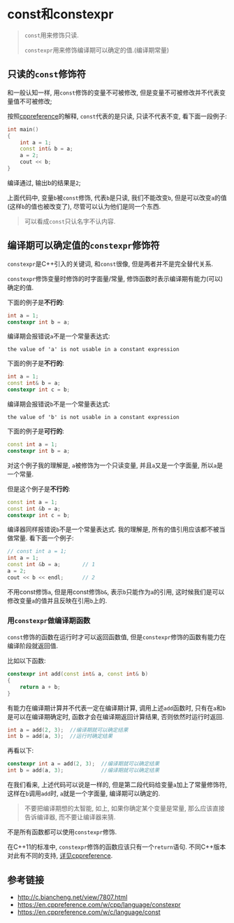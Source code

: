 # const和constexpr


> ```const```用来修饰只读.
>
> ```constexpr```用来修饰编译期可以确定的值.(编译期常量)

<!--more-->

## 只读的```const```修饰符

和一般认知一样, 用```const```修饰的变量不可被修改, 但是变量不可被修改并不代表变量值不可被修改;

按照[cppreference](https://en.cppreference.com/w/c/language/const)的解释, ```const```代表的是只读, 只读不代表不变, 看下面一段例子:
```C++
int main()
{
    int a = 1;
    const int& b = a;
    a = 2;
    cout << b;
}
```
编译通过, 输出b的结果是```2```;

上面代码中, 变量```b```被```const```修饰, 代表```b```是只读, 我们不能改变```b```, 但是可以改变```a```的值(这样```b```的值也被改变了), 尽管可以认为他们是同一个东西.

> 可以看成```const```只认名字不认内容.

## 编译期可以确定值的```constexpr```修饰符

```constexpr```是C++引入的关键词, 和```const```很像, 但是两者并不是完全替代关系.

```constexpr```修饰变量时修饰的时字面量/常量, 修饰函数时表示编译期有能力(可以)确定的值.

下面的例子是**不行的**:
```C++
int a = 1;
constexpr int b = a;
```
编译期会报错说```a```不是一个常量表达式:
```
the value of 'a' is not usable in a constant expression
```

下面的例子是**不行的**:
```C++
int a = 1;
const int& b = a;
constexpr int c = b;
```
编译期会报错说```b```不是一个常量表达式:
```
the value of 'b' is not usable in a constant expression
```

下面的例子是**可行的**:
```C++
const int a = 1;
constexpr int b = a;
```
对这个例子我的理解是, ```a```被修饰为一个只读变量, 并且```a```又是一个字面量, 所以```a```是一个常量.

但是这个例子是**不行的**:
```C++
const int a = 1;
const int &b = a;
constexpr int c = b;
```
编译器同样报错说```b```不是一个常量表达式. 我的理解是, 所有的值引用应该都不被当做常量. 看下面一个例子:
```C++
// const int a = 1;
int a = 1;
const int &b = a;       // 1
a = 2;
cout << b << endl;      // 2
```
不用const修饰```a```, 但是用const修饰```b&```, 表示```b```只能作为```a```的引用, 这时候我们是可以修改变量```a```的值并且反映在引用```b```上的.

### 用```constexpr```做编译期函数

```const```修饰的函数在运行时才可以返回函数值, 但是```constexpr```修饰的函数有能力在编译阶段就返回值.

比如以下函数:
```C++
constexpr int add(const int& a, const int& b)
{
    return a + b;
}
```

有能力在编译期计算并不代表一定在编译期计算, 调用上述```add```函数时, 只有在```a```和```b```是可以在编译期确定时, 函数才会在编译期返回计算结果, 否则依然时运行时返回.

```C++
int a = add(2, 3);  //编译期就可以确定结果
int b = add(a, 3);  //运行时确定结果
```
再看以下:
```C++
constexpr int a = add(2, 3);  //编译期就可以确定结果
int b = add(a, 3);            //编译期就可以确定结果
```
在我们看来, 上述代码可以说是一样的, 但是第二段代码给变量```a```加上了常量修饰符, 这样在```b```调用```add```时, ```a```就是一个字面量, 编译期可以确定的.

> 不要把编译期想的太智能, 如上, 如果你确定某个变量是常量, 那么应该直接告诉编译器, 而不要让编译器来猜.

不是所有函数都可以使用```constexpr```修饰.

在C++11的标准中, ```constexpr```修饰的函数应该只有一个```return```语句. 不同C++版本对此有不同的支持, [详见cppreference](https://en.cppreference.com/w/cpp/language/constexpr).

## 参考链接
- http://c.biancheng.net/view/7807.html
- https://en.cppreference.com/w/cpp/language/constexpr
- https://en.cppreference.com/w/c/language/const
